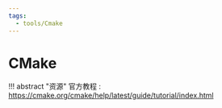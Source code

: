 ```yaml
---
tags:
  - tools/Cmake
---
```


# CMake

!!! abstract "资源"
    官方教程 : https://cmake.org/cmake/help/latest/guide/tutorial/index.html

